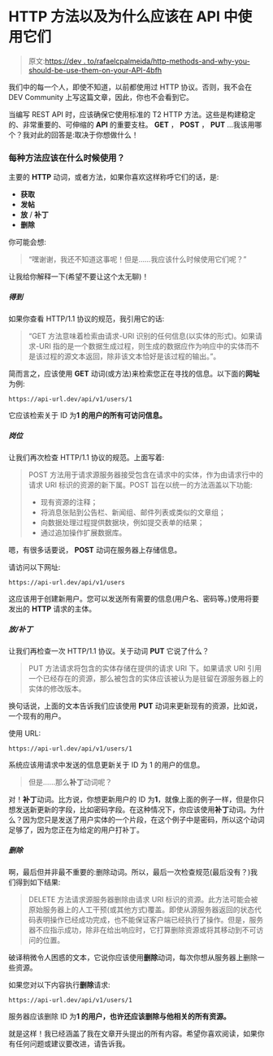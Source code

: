 # HTTP 方法以及为什么应该在 API 中使用它们

> 原文:[https://dev . to/rafaelcpalmeida/http-methods-and-why-you-should-be-use-them-on-your-API-4bfh](https://dev.to/rafaelcpalmeida/http-methods-and-why-you-should-be-using-them-on-your-api-4bfh)

我们中的每一个人，即使不知道，以前都使用过 HTTP 协议。否则，我不会在 DEV Community 上写这篇文章，因此，你也不会看到它。

当编写 REST API 时，应该确保它使用标准的 T2 HTTP 方法。这些是构建稳定的、非常重要的、可伸缩的 **API** 的重要支柱。 **GET** ， **POST** ， **PUT** …我该用哪个？我对此的回答是:取决于你想做什么！

### [](#when-should-i-use-each-method)每种方法应该在什么时候使用？

主要的 **HTTP** 动词，或者方法，如果你喜欢这样称呼它们的话，是:

*   **获取**
*   **发帖**
*   **放** / **补丁**
*   **删除**

你可能会想:

> “嘿谢谢，我还不知道这事呢！但是……我应该什么时候使用它们呢？”

让我给你解释一下(希望不要让这个太无聊)！

##### [](#get)得到

如果你查看 HTTP/1.1 协议的规范，我引用它的话:

> “GET 方法意味着检索由请求-URI 识别的任何信息(以实体的形式)。如果请求-URI 指的是一个数据生成过程，则生成的数据应作为响应中的实体而不是该过程的源文本返回，除非该文本恰好是该过程的输出。”。

简而言之，应该使用 **GET** 动词(或方法)来检索您正在寻找的信息。以下面的**网址**为例:

`https://api-url.dev/api/v1/users/1`

它应该检索关于 ID 为**1 的用户的所有可访问信息。**

##### [](#post)岗位

让我们再次检查 HTTP/1.1 协议的规范。上面写着:

> POST 方法用于请求源服务器接受包含在请求中的实体，作为由请求行中的请求 URI 标识的资源的新下属。POST 旨在以统一的方法涵盖以下功能:
> 
> *   现有资源的注释；
> *   将消息张贴到公告栏、新闻组、邮件列表或类似的文章组；
> *   向数据处理过程提供数据块，例如提交表单的结果；
> *   通过追加操作扩展数据库。

嗯，有很多话要说， **POST** 动词在服务器上存储信息。

请访问以下网址:

`https://api-url.dev/api/v1/users`

这应该用于创建新用户。您可以发送所有需要的信息(用户名、密码等。)使用将要发出的 **HTTP** 请求的主体。

##### [](#put-patch)放/补丁

让我们再检查一次 HTTP/1.1 协议。关于动词 **PUT** 它说了什么？

> PUT 方法请求将包含的实体存储在提供的请求 URI 下。如果请求 URI 引用一个已经存在的资源，那么被包含的实体应该被认为是驻留在源服务器上的实体的修改版本。

换句话说，上面的文本告诉我们应该使用 **PUT** 动词来更新现有的资源，比如说，一个现有的用户。

使用 URL:

`https://api-url.dev/api/v1/users/1`

系统应该用请求中发送的信息更新关于 ID 为 1 的用户的信息。

> 但是……那么**补丁**动词呢？

对！**补丁**动词。比方说，你想更新用户的 ID 为**1**，就像上面的例子一样，但是你只想发送新更新的字段，比如密码字段。在这种情况下，你应该使用**补丁**动词。为什么？因为您只是发送了用户实体的一个片段，在这个例子中是密码，所以这个动词足够了，因为您正在为给定的用户打补丁。

##### [](#delete)删除

啊，最后但并非最不重要的:删除动词。所以，最后一次检查规范(最后没有？)我们得到如下结果:

> DELETE 方法请求源服务器删除由请求 URI 标识的资源。此方法可能会被原始服务器上的人工干预(或其他方式)覆盖。即使从源服务器返回的状态代码表明操作已经成功完成，也不能保证客户端已经执行了操作。但是，服务器不应指示成功，除非在给出响应时，它打算删除资源或将其移动到不可访问的位置。

破译稍微令人困惑的文本，它说你应该使用**删除**动词，每次你想从服务器上删除一些资源。

如果您对以下内容执行**删除**请求:

`https://api-url.dev/api/v1/users/1`

服务器应该删除 ID 为**1 的用户，也许还应该删除与他相关的所有资源。**

就是这样！我已经涵盖了我在文章开头提出的所有内容。希望你喜欢阅读，如果你有任何问题或建议要改进，请告诉我。
